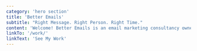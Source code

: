 ```yaml
---
category: 'hero section'
title: 'Better Emails'
subtitle: "Right Message. Right Person. Right Time."
content: 'Welcome! Better Emails is an email marketing consultancy owned and operated by me, Dillon Nuanes. I have worked across the email spectrum my entire career building email marketing programs from the ground up. Better Emails is how I offer my skills to a wider audience. I use this website to advertise Better Emails as well as my personal and professional accomplishments.'
linkTo: '/work/'
linkText: 'See My Work'
---
```

